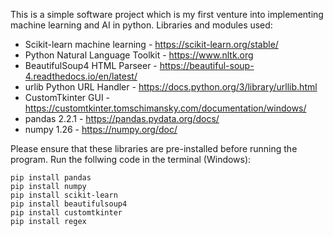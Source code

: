 This is a simple software project which is my first venture into implementing machine learning and AI in python.
Libraries and modules used: 
- Scikit-learn machine learning - https://scikit-learn.org/stable/
- Python Natural Language Toolkit - https://www.nltk.org
- BeautifulSoup4 HTML Parseer - https://beautiful-soup-4.readthedocs.io/en/latest/
- urlib Python URL Handler - https://docs.python.org/3/library/urllib.html
- CustomTkinter GUI - https://customtkinter.tomschimansky.com/documentation/windows/
- pandas 2.2.1 - https://pandas.pydata.org/docs/
- numpy 1.26 - https://numpy.org/doc/

Please ensure that these libraries are pre-installed before running the program. Run the follwing code in the terminal (Windows):
```
pip install pandas
pip install numpy
pip install scikit-learn
pip install beautifulsoup4
pip install customtkinter
pip install regex
```
